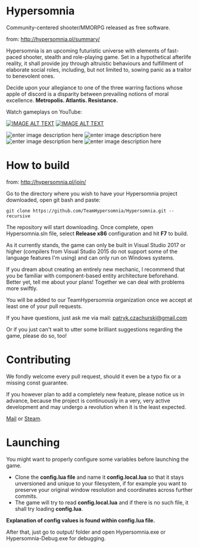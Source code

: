 # Hypersomnia
Community-centered shooter/MMORPG released as free software.

from: http://hypersomnia.pl/summary/

Hypersomnia is an upcoming futuristic universe with elements of fast-paced shooter, stealth and role-playing game.
Set in a hypothetical afterlife reality, it shall provide joy through altruistic behaviours and fulfillment of elaborate social roles,
including, but not limited to, sowing panic as a traitor to benevolent ones.



Decide upon your allegiance to one of the three warring factions whose apple of discord is a disparity between prevailing notions of moral excellence.
**Metropolis. Atlantis. Resistance.**

Watch gameplays on YouTube:

[![IMAGE ALT TEXT](http://img.youtube.com/vi/f0cHnds9UuU/0.jpg)](http://www.youtube.com/watch?v=f0cHnds9UuU "Video Title")
[![IMAGE ALT TEXT](http://img.youtube.com/vi/XsSKj6hJH0w/0.jpg)](http://www.youtube.com/watch?v=XsSKj6hJH0w "Video Title")

![enter image description here][1]
![enter image description here][8]
![enter image description here][3]
![enter image description here][4]

  [1]: http://hypersomnia.pl/pics/summary.png
  [8]: https://gifyu.com/images/16.main_menu_reup.png
  [3]: http://gifyu.com/images/23.light.png
  [4]: http://gifyu.com/images/30.smoke.png

# How to build
from: http://hypersomnia.pl/join/

Go to the directory where you wish to have your Hypersomnia project downloaded,
open git bash and paste:

```
git clone https://github.com/TeamHypersomnia/Hypersomnia.git --recursive
```

The repository will start downloading. Once complete, open Hypersomnia.sln file, select **Release x86** configuration and hit **F7** to build.

As it currently stands, the game can only be built in Visual Studio 2017 or higher (compilers from Visual Studio 2015 do not support some of the language features I'm using) and can only run on Windows systems.

If you dream about creating an entirely new mechanic, I recommend that you be familiar with component-based entity architecture beforehand.
Better yet, tell me about your plans! Together we can deal with problems more swiftly.

You will be added to our TeamHypersomnia organization once we accept at least one of your pull requests.

If you have questions, just ask me via mail: patryk.czachurski@gmail.com

Or if you just can't wait to utter some brilliant suggestions regarding the game, please do so, too!

# Contributing

We fondly welcome every pull request, should it even be a typo fix or a missing const guarantee.

If you however plan to add a completely new feature, please notice us in advance, because the project is continuously in a very, very active development and may undergo a revolution when it is the least expected.

[Mail](mailto:patryk.czachurski@gmail.com) or [Steam](http://steamcommunity.com/id/hypersomnialeaddev/).

# Launching

You might want to properly configure some variables before launching the game.
- Clone the **config.lua file** and name it **config.local.lua** so that it stays unversioned and unique to your filesystem, if for example you want to preserve your original window resolution and coordinates across further commits.
- The game will try to read **config.local.lua** and if there is no such file, it shall try loading **config.lua**.

**Explanation of config values is found within config.lua file.**

After that, just go to output/ folder and open Hypersomnia.exe or Hypersomnia-Debug.exe for debugging.
